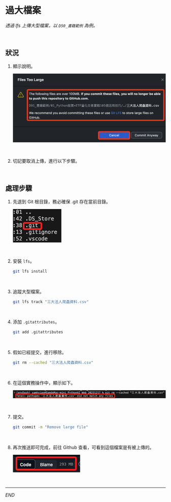# 過大檔案

_透過 lfs 上傳大型檔案，以 `D50_書籍範例` 為例。_

<br>

## 狀況

1. 顯示說明。

    ![](images/img_58.png)

<br>

2. 切記要取消上傳，進行以下步驟。

<br>

## 處理步驟

1. 先退到 Git 根目錄，務必確保 .git 存在當前目錄。

    ![](images/img_59.png)

<br>

2. 安裝 `lfs`。

    ```bash
    git lfs install
    ```

<br>

3. 追蹤大型檔案。

    ```bash
    git lfs track "三大法人爬蟲資料.csv"
    ```

<br>

4. 添加 `.gitattributes`。

    ```bash
    git add .gitattributes
    ```

<br>

5. 假如已經提交，進行移除。

    ```bash
    git rm --cached "三大法人爬蟲資料.csv"
    ```

<br>

6. 在這個實務操作中，顯示如下。

    ![](images/img_60.png)

<br>

7. 提交。

    ```bash
    git commit -m "Remove large file"
    ```

<br>

8. 再次推送即可完成，前往 Github 查看，可看到這個檔案是有被上傳的。

    ![](images/img_61.png)

<br>

---

_END_